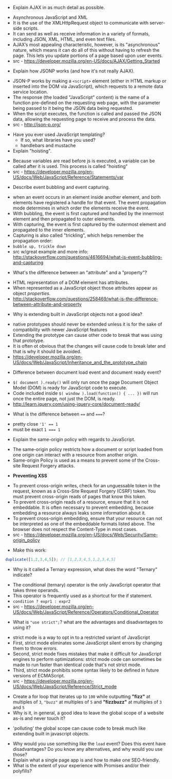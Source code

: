 * Explain AJAX in as much detail as possible.
 - Asynchronous JavaScript and XML
 - It is the use of the XMLHttpRequest object to communicate with server-side scripts. 
 - It can send as well as receive information in a variety of formats, including JSON, XML, HTML, and even text files. 
 - AJAX’s most appealing characteristic, however, is its "asynchronous" nature, which means it can do all of this without having to refresh the page. This lets you update portions of a page based upon user events.
 - src - https://developer.mozilla.org/en-US/docs/AJAX/Getting_Started
* Explain how JSONP works (and how it's not really AJAX).
 - JSON-P works by making a `<script>` element (either in HTML markup or inserted into the DOM via JavaScript), which requests to a remote data service location. 
 - The response (the loaded "JavaScript" content) is the name of a function pre-defined on the requesting web page, with the parameter being passed to it being the JSON data being requested. 
 - When the script executes, the function is called and passed the JSON data, allowing the requesting page to receive and process the data.
 - src - http://json-p.org/
* Have you ever used JavaScript templating?
  * If so, what libraries have you used?
   - handlebars and mustache
* Explain "hoisting".
 - Because variables are read before js is executed, a variable can be called after it is used. This process is called "hoisting"
 - src - https://developer.mozilla.org/en-US/docs/Web/JavaScript/Reference/Statements/var
* Describe event bubbling and event capturing.
 - when an event occurs in an element inside another element, and both elements have registered a handle for that event. The event propagation mode determines in which order the elements receive the event.
 - With bubbling, the event is first captured and handled by the innermost element and then propagated to outer elements.
 - With capturing, the event is first captured by the outermost element and propagated to the inner elements.
 - Capturing is also called "trickling", which helps remember the propagation order:
 - `bubble up, trickle down`
 - src w/great example and more info: http://stackoverflow.com/questions/4616694/what-is-event-bubbling-and-capturing
* What's the difference between an "attribute" and a "property"?
 - HTML representation of a DOM element has attributes.
 - When represented as a JavaScript object those attributes appear as object *properties.*
 - http://stackoverflow.com/questions/258469/what-is-the-difference-between-attribute-and-property
* Why is extending built in JavaScript objects not a good idea?
 - native prototypes should never be extended unless it is for the sake of compatibility with newer JavaScript features
 - Extending the prototype can cause other code to break that was using that prototype.
 - It is often ot obvious that the changes will cause code to break later and that is why it should be avoided. 
 - https://developer.mozilla.org/en-US/docs/Web/JavaScript/Inheritance_and_the_prototype_chain
* Difference between document load event and document ready event?
 - `$( document ).ready()` will only run once the page Document Object Model (DOM) is ready for JavaScript code to execute. 
 - Code included inside `$( window ).load(function() { ... })` will run once the entire page, not just the DOM, is ready.
 - http://learn.jquery.com/using-jquery-core/document-ready/
* What is the difference between `==` and `===`?
 - pretty close `'1' == 1`
 - must be exact `1 === 1`
* Explain the same-origin policy with regards to JavaScript.
 - The same-origin policy restricts how a document or script loaded from one origin can interact with a resource from another origin. 
 - Same-origin Policy is used as a means to prevent some of the Cross-site Request Forgery attacks.
 * **Preventing XSS**
  - To prevent cross-origin writes, check for an unguessable token in the request, known as a Cross-Site Request Forgery (CSRF) token. You must prevent cross-origin reads of pages that know this token.
  - To prevent cross-origin reads of a resource, ensure that it is not embeddable. It is often necessary to prevent embedding, because embedding a resource always leaks some information about it.
  - To prevent cross-origin embedding, ensure that your resource can not be interpreted as one of the embeddable formats listed above. The browser does not respect the Content-Type in most cases.
 - src - https://developer.mozilla.org/en-US/docs/Web/Security/Same-origin_policy 
* Make this work:
```javascript
duplicate([1,2,3,4,5]); // [1,2,3,4,5,1,2,3,4,5]
```
* Why is it called a Ternary expression, what does the word "Ternary" indicate?
 - The conditional (ternary) operator is the only JavaScript operator that takes three operands. 
 - This operator is frequently used as a shortcut for the if statement.
 - `condition ? expr1 : expr2`
 - src - https://developer.mozilla.org/en-US/docs/Web/JavaScript/Reference/Operators/Conditional_Operator
* What is `"use strict";`? what are the advantages and disadvantages to using it?
 - strict mode is a way to opt in to a restricted variant of JavaScript
 - First, strict mode eliminates some JavaScript silent errors by changing them to throw errors. 
 - Second, strict mode fixes mistakes that make it difficult for JavaScript engines to perform optimizations: strict mode code can sometimes be made to run faster than identical code that's not strict mode. 
 - Third, strict mode prohibits some syntax likely to be defined in future versions of ECMAScript.
 - src - https://developer.mozilla.org/en-US/docs/Web/JavaScript/Reference/Strict_mode
* Create a for loop that iterates up to `100` while outputting **"fizz"** at multiples of `3`, `"buzz"` at multiples of `5` and **"fizzbuzz"** at multiples of `3` and `5`
* Why is it, in general, a good idea to leave the global scope of a website as-is and never touch it?
 - 'polluting' the global scope can cause code to break much like extending built in javascript objects. 
* Why would you use something like the `load` event? Does this event have disadvantages? Do you know any alternatives, and why would you use those?
* Explain what a single page app is and how to make one SEO-friendly.
* What is the extent of your experience with Promises and/or their polyfills?
